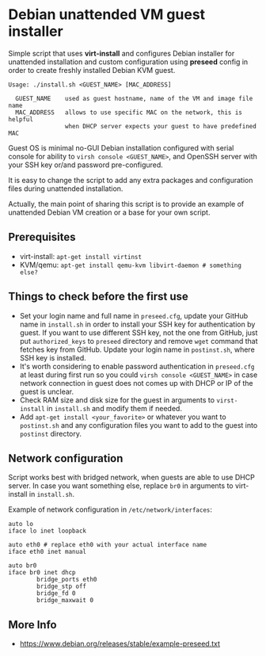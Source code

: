 # Debian unattended VM guest installer

Simple script that uses **virt-install** and configures Debian installer
for unattended installation and custom configuration using **preseed**
config in order to create freshly installed Debian KVM guest.

```
Usage: ./install.sh <GUEST_NAME> [MAC_ADDRESS]

  GUEST_NAME    used as guest hostname, name of the VM and image file name
  MAC_ADDRESS   allows to use specific MAC on the network, this is helpful
                when DHCP server expects your guest to have predefined MAC
```

Guest OS is minimal no-GUI Debian installation configured with serial console
for ability to `virsh console <GUEST_NAME>`, and OpenSSH server with your SSH
key or/and password pre-configured.

It is easy to change the script to add any extra packages and configuration
files during unattended installation.

Actually, the main point of sharing this script is to provide an example of
unattended Debian VM creation or a base for your own script.

Prerequisites
-------------
 * virt-install: `apt-get install virtinst`
 * KVM/qemu: `apt-get install qemu-kvm libvirt-daemon # something else?`

Things to check before the first use
------------------------------------
 * Set your login name and full name in `preseed.cfg`, update your GitHub name
   in `install.sh` in order to install your SSH key for authentication by guest.
   If you want to use different SSH key, not the one from GitHub, just put
   `authorized_keys` to `preseed` directory and remove `wget` command that
   fetches key from GitHub.
   Update your login name in `postinst.sh`, where SSH key is installed.
 * It's worth considering to enable password authentication in `preseed.cfg`
   at least during first run so you could `virsh console <GUEST_NAME>` in case
   network connection in guest does not comes up with DHCP or IP of the guest
   is unclear.
 * Check RAM size and disk size for the guest in arguments to `virst-install` in
   `install.sh` and modify them if needed.
 * Add `apt-get install <your_favorite>` or whatever you want to `postinst.sh`
   and any configuration files you want to add to the guest into `postinst`
   directory.

Network configuration
---------------------
Script works best with bridged network, when guests are able to use DHCP
server. In case you want something else, replace `br0` in arguments to
virt-install in `install.sh`.

Example of network configuration in `/etc/network/interfaces`:
```
auto lo
iface lo inet loopback

auto eth0 # replace eth0 with your actual interface name
iface eth0 inet manual

auto br0
iface br0 inet dhcp
        bridge_ports eth0
        bridge_stp off
        bridge_fd 0
        bridge_maxwait 0
```

More Info
---------
* https://www.debian.org/releases/stable/example-preseed.txt

